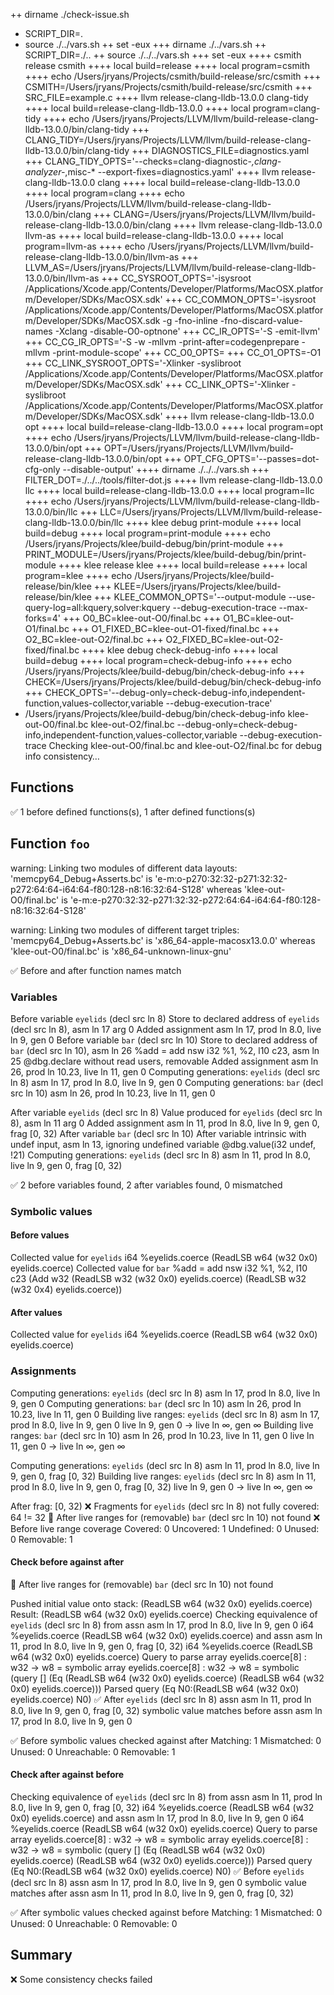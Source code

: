 ++ dirname ./check-issue.sh
+ SCRIPT_DIR=.
+ source ./../vars.sh
++ set -eux
+++ dirname ./../vars.sh
++ SCRIPT_DIR=./..
++ source ./../../vars.sh
+++ set -eux
++++ csmith release csmith
++++ local build=release
++++ local program=csmith
++++ echo /Users/jryans/Projects/csmith/build-release/src/csmith
+++ CSMITH=/Users/jryans/Projects/csmith/build-release/src/csmith
+++ SRC_FILE=example.c
++++ llvm release-clang-lldb-13.0.0 clang-tidy
++++ local build=release-clang-lldb-13.0.0
++++ local program=clang-tidy
++++ echo /Users/jryans/Projects/LLVM/llvm/build-release-clang-lldb-13.0.0/bin/clang-tidy
+++ CLANG_TIDY=/Users/jryans/Projects/LLVM/llvm/build-release-clang-lldb-13.0.0/bin/clang-tidy
+++ DIAGNOSTICS_FILE=diagnostics.yaml
+++ CLANG_TIDY_OPTS='--checks=clang-diagnostic-*,clang-analyzer-*,misc-* --export-fixes=diagnostics.yaml'
++++ llvm release-clang-lldb-13.0.0 clang
++++ local build=release-clang-lldb-13.0.0
++++ local program=clang
++++ echo /Users/jryans/Projects/LLVM/llvm/build-release-clang-lldb-13.0.0/bin/clang
+++ CLANG=/Users/jryans/Projects/LLVM/llvm/build-release-clang-lldb-13.0.0/bin/clang
++++ llvm release-clang-lldb-13.0.0 llvm-as
++++ local build=release-clang-lldb-13.0.0
++++ local program=llvm-as
++++ echo /Users/jryans/Projects/LLVM/llvm/build-release-clang-lldb-13.0.0/bin/llvm-as
+++ LLVM_AS=/Users/jryans/Projects/LLVM/llvm/build-release-clang-lldb-13.0.0/bin/llvm-as
+++ CC_SYSROOT_OPTS='-isysroot /Applications/Xcode.app/Contents/Developer/Platforms/MacOSX.platform/Developer/SDKs/MacOSX.sdk'
+++ CC_COMMON_OPTS='-isysroot /Applications/Xcode.app/Contents/Developer/Platforms/MacOSX.platform/Developer/SDKs/MacOSX.sdk -g -fno-inline -fno-discard-value-names -Xclang -disable-O0-optnone'
+++ CC_IR_OPTS='-S -emit-llvm'
+++ CC_CG_IR_OPTS='-S -w -mllvm -print-after=codegenprepare -mllvm -print-module-scope'
+++ CC_O0_OPTS=
+++ CC_O1_OPTS=-O1
+++ CC_LINK_SYSROOT_OPTS='-Xlinker -syslibroot /Applications/Xcode.app/Contents/Developer/Platforms/MacOSX.platform/Developer/SDKs/MacOSX.sdk'
+++ CC_LINK_OPTS='-Xlinker -syslibroot /Applications/Xcode.app/Contents/Developer/Platforms/MacOSX.platform/Developer/SDKs/MacOSX.sdk'
++++ llvm release-clang-lldb-13.0.0 opt
++++ local build=release-clang-lldb-13.0.0
++++ local program=opt
++++ echo /Users/jryans/Projects/LLVM/llvm/build-release-clang-lldb-13.0.0/bin/opt
+++ OPT=/Users/jryans/Projects/LLVM/llvm/build-release-clang-lldb-13.0.0/bin/opt
+++ OPT_CFG_OPTS='--passes=dot-cfg-only --disable-output'
++++ dirname ./../../vars.sh
+++ FILTER_DOT=./../../tools/filter-dot.js
++++ llvm release-clang-lldb-13.0.0 llc
++++ local build=release-clang-lldb-13.0.0
++++ local program=llc
++++ echo /Users/jryans/Projects/LLVM/llvm/build-release-clang-lldb-13.0.0/bin/llc
+++ LLC=/Users/jryans/Projects/LLVM/llvm/build-release-clang-lldb-13.0.0/bin/llc
++++ klee debug print-module
++++ local build=debug
++++ local program=print-module
++++ echo /Users/jryans/Projects/klee/build-debug/bin/print-module
+++ PRINT_MODULE=/Users/jryans/Projects/klee/build-debug/bin/print-module
++++ klee release klee
++++ local build=release
++++ local program=klee
++++ echo /Users/jryans/Projects/klee/build-release/bin/klee
+++ KLEE=/Users/jryans/Projects/klee/build-release/bin/klee
+++ KLEE_COMMON_OPTS='--output-module --use-query-log=all:kquery,solver:kquery --debug-execution-trace --max-forks=4'
+++ O0_BC=klee-out-O0/final.bc
+++ O1_BC=klee-out-O1/final.bc
+++ O1_FIXED_BC=klee-out-O1-fixed/final.bc
+++ O2_BC=klee-out-O2/final.bc
+++ O2_FIXED_BC=klee-out-O2-fixed/final.bc
++++ klee debug check-debug-info
++++ local build=debug
++++ local program=check-debug-info
++++ echo /Users/jryans/Projects/klee/build-debug/bin/check-debug-info
+++ CHECK=/Users/jryans/Projects/klee/build-debug/bin/check-debug-info
+++ CHECK_OPTS='--debug-only=check-debug-info,independent-function,values-collector,variable --debug-execution-trace'
+ /Users/jryans/Projects/klee/build-debug/bin/check-debug-info klee-out-O0/final.bc klee-out-O2/final.bc --debug-only=check-debug-info,independent-function,values-collector,variable --debug-execution-trace
Checking klee-out-O0/final.bc and klee-out-O2/final.bc for debug info consistency…

## Functions

✅ 1 before defined functions(s), 1 after defined functions(s)

## Function `foo`

warning: Linking two modules of different data layouts: 'memcpy64_Debug+Asserts.bc' is 'e-m:o-p270:32:32-p271:32:32-p272:64:64-i64:64-f80:128-n8:16:32:64-S128' whereas 'klee-out-O0/final.bc' is 'e-m:e-p270:32:32-p271:32:32-p272:64:64-i64:64-f80:128-n8:16:32:64-S128'

warning: Linking two modules of different target triples: 'memcpy64_Debug+Asserts.bc' is 'x86_64-apple-macosx13.0.0' whereas 'klee-out-O0/final.bc' is 'x86_64-unknown-linux-gnu'

✅ Before and after function names match

### Variables

Before variable `eyelids` (decl src ln 8)
Store to declared address of `eyelids` (decl src ln 8), asm ln 17
  arg 0
  Added assignment asm ln 17, prod ln 8.0, live ln 9, gen 0
Before variable `bar` (decl src ln 10)
Store to declared address of `bar` (decl src ln 10), asm ln 26
  %add = add nsw i32 %1, %2, l10 c23, asm ln 25
  @dbg.declare without read users, removable
  Added assignment asm ln 26, prod ln 10.23, live ln 11, gen 0
Computing generations: `eyelids` (decl src ln 8)
  asm ln 17, prod ln 8.0, live ln 9, gen 0
Computing generations: `bar` (decl src ln 10)
  asm ln 26, prod ln 10.23, live ln 11, gen 0

After variable `eyelids` (decl src ln 8)
Value produced for `eyelids` (decl src ln 8), asm ln 11
  arg 0
  Added assignment asm ln 11, prod ln 8.0, live ln 9, gen 0, frag [0, 32)
After variable `bar` (decl src ln 10)
After variable intrinsic with undef input, asm ln 13, ignoring undefined variable
  @dbg.value(i32 undef, !21)
Computing generations: `eyelids` (decl src ln 8)
  asm ln 11, prod ln 8.0, live ln 9, gen 0, frag [0, 32)

✅ 2 before variables found, 2 after variables found, 0 mismatched

### Symbolic values

#### Before values

Collected value for `eyelids`
  i64 %eyelids.coerce
  (ReadLSB w64 (w32 0x0) eyelids.coerce)
Collected value for `bar`
  %add = add nsw i32 %1, %2, l10 c23
  (Add w32 (ReadLSB w32 (w32 0x0) eyelids.coerce)
          (ReadLSB w32 (w32 0x4) eyelids.coerce))

#### After values

Collected value for `eyelids`
  i64 %eyelids.coerce
  (ReadLSB w64 (w32 0x0) eyelids.coerce)

### Assignments

Computing generations: `eyelids` (decl src ln 8)
  asm ln 17, prod ln 8.0, live ln 9, gen 0
Computing generations: `bar` (decl src ln 10)
  asm ln 26, prod ln 10.23, live ln 11, gen 0
Building live ranges: `eyelids` (decl src ln 8)
  asm ln 17, prod ln 8.0, live ln 9, gen 0
    live ln 9, gen 0 →
    live ln ∞, gen ∞
Building live ranges: `bar` (decl src ln 10)
  asm ln 26, prod ln 10.23, live ln 11, gen 0
    live ln 11, gen 0 →
    live ln ∞, gen ∞

Computing generations: `eyelids` (decl src ln 8)
  asm ln 11, prod ln 8.0, live ln 9, gen 0, frag [0, 32)
Building live ranges: `eyelids` (decl src ln 8)
  asm ln 11, prod ln 8.0, live ln 9, gen 0, frag [0, 32)
    live ln 9, gen 0 →
    live ln ∞, gen ∞

After frag: [0, 32)
❌ Fragments for `eyelids` (decl src ln 8) not fully covered: 64 != 32
🔔 After live ranges for (removable) `bar` (decl src ln 10) not found
❌ Before live range coverage
  Covered:   0
  Uncovered: 1
  Undefined: 0
  Unused:    0
  Removable: 1

#### Check before against after

🔔 After live ranges for (removable) `bar` (decl src ln 10) not found

Pushed initial value onto stack: (ReadLSB w64 (w32 0x0) eyelids.coerce)
Result: (ReadLSB w64 (w32 0x0) eyelids.coerce)
Checking equivalence of `eyelids` (decl src ln 8) from
  assn asm ln 17, prod ln 8.0, live ln 9, gen 0
  i64 %eyelids.coerce
  (ReadLSB w64 (w32 0x0) eyelids.coerce)
and
  assn asm ln 11, prod ln 8.0, live ln 9, gen 0, frag [0, 32)
  i64 %eyelids.coerce
  (ReadLSB w64 (w32 0x0) eyelids.coerce)
Query to parse
array eyelids.coerce[8] : w32 -> w8 = symbolic
array eyelids.coerce[8] : w32 -> w8 = symbolic
(query [] (Eq (ReadLSB w64 (w32 0x0) eyelids.coerce)
     (ReadLSB w64 (w32 0x0) eyelids.coerce)))
Parsed query
(Eq N0:(ReadLSB w64 (w32 0x0) eyelids.coerce)
     N0)
✅ After `eyelids` (decl src ln 8) assn asm ln 11, prod ln 8.0, live ln 9, gen 0, frag [0, 32) symbolic value matches before assn asm ln 17, prod ln 8.0, live ln 9, gen 0

✅ Before symbolic values checked against after
  Matching:    1
  Mismatched:  0
  Unused:      0
  Unreachable: 0
  Removable:   1

#### Check after against before

Checking equivalence of `eyelids` (decl src ln 8) from
  assn asm ln 11, prod ln 8.0, live ln 9, gen 0, frag [0, 32)
  i64 %eyelids.coerce
  (ReadLSB w64 (w32 0x0) eyelids.coerce)
and
  assn asm ln 17, prod ln 8.0, live ln 9, gen 0
  i64 %eyelids.coerce
  (ReadLSB w64 (w32 0x0) eyelids.coerce)
Query to parse
array eyelids.coerce[8] : w32 -> w8 = symbolic
array eyelids.coerce[8] : w32 -> w8 = symbolic
(query [] (Eq (ReadLSB w64 (w32 0x0) eyelids.coerce)
     (ReadLSB w64 (w32 0x0) eyelids.coerce)))
Parsed query
(Eq N0:(ReadLSB w64 (w32 0x0) eyelids.coerce)
     N0)
✅ Before `eyelids` (decl src ln 8) assn asm ln 17, prod ln 8.0, live ln 9, gen 0 symbolic value matches after assn asm ln 11, prod ln 8.0, live ln 9, gen 0, frag [0, 32)

✅ After symbolic values checked against before
  Matching:    1
  Mismatched:  0
  Unused:      0
  Unreachable: 0
  Removable:   0

## Summary

❌ Some consistency checks failed
